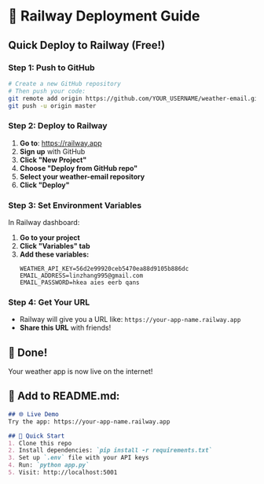 # 🚂 Railway Deployment Guide

## Quick Deploy to Railway (Free!)

### Step 1: Push to GitHub
```bash
# Create a new GitHub repository
# Then push your code:
git remote add origin https://github.com/YOUR_USERNAME/weather-email.git
git push -u origin master
```

### Step 2: Deploy to Railway
1. **Go to**: https://railway.app
2. **Sign up** with GitHub
3. **Click "New Project"**
4. **Choose "Deploy from GitHub repo"**
5. **Select your weather-email repository**
6. **Click "Deploy"**

### Step 3: Set Environment Variables
In Railway dashboard:
1. **Go to your project**
2. **Click "Variables" tab**
3. **Add these variables:**
   ```
   WEATHER_API_KEY=56d2e99920ceb5470ea88d9105b886dc
   EMAIL_ADDRESS=linzhang995@gmail.com
   EMAIL_PASSWORD=hkea aies eerb qans
   ```

### Step 4: Get Your URL
- Railway will give you a URL like: `https://your-app-name.railway.app`
- **Share this URL** with friends!

## 🎉 Done!
Your weather app is now live on the internet!

## 📝 Add to README.md:
```markdown
## 🌐 Live Demo
Try the app: https://your-app-name.railway.app

## 🚀 Quick Start
1. Clone this repo
2. Install dependencies: `pip install -r requirements.txt`
3. Set up `.env` file with your API keys
4. Run: `python app.py`
5. Visit: http://localhost:5001
```
